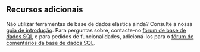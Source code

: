 ## <a name="additional-resources"></a>Recursos adicionais
Não utilizar ferramentas de base de dados elástica ainda? Consulte a nossa [guia de introdução](../articles/sql-database/sql-database-elastic-scale-get-started.md).  Para perguntas sobre, contacte-no [fórum de base de dados SQL](http://social.msdn.microsoft.com/forums/azure/home?forum=ssdsgetstarted) e para pedidos de funcionalidades, adicioná-los para o [fórum de comentários da base de dados SQL](https://feedback.azure.com/forums/217321-sql-database/).
